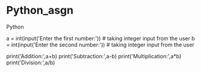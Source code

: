 # Python_asgn
Python



a = int(input('Enter the first number:')) # taking integer input from the user
b = int(input('Enter the second number:')) # taking integer input from the user

print('Addition:',a+b) 
print('Subtraction:',a-b)
print('Multiplication:',a*b)
print('Division:',a/b)

